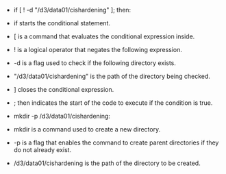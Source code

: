

- if [ ! -d "/d3/data01/cishardening" ]; then:

- if starts the conditional statement.
- [ is a command that evaluates the conditional expression inside.
- ! is a logical operator that negates the following expression.
- -d is a flag used to check if the following directory exists.
- "/d3/data01/cishardening" is the path of the directory being checked.
- ] closes the conditional expression.
- ; then indicates the start of the code to execute if the condition is true.
- mkdir -p /d3/data01/cishardening:

- mkdir is a command used to create a new directory.
- -p is a flag that enables the command to create parent directories if they do not already exist.
- /d3/data01/cishardening is the path of the directory to be created.

